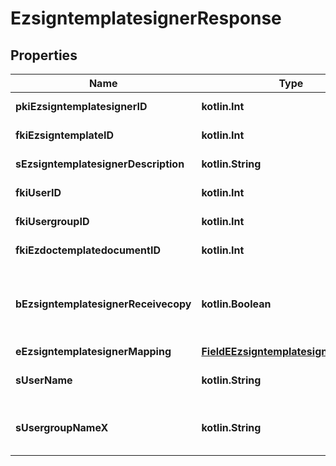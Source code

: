 
# EzsigntemplatesignerResponse

## Properties
| Name | Type | Description | Notes |
| ------------ | ------------- | ------------- | ------------- |
| **pkiEzsigntemplatesignerID** | **kotlin.Int** | The unique ID of the Ezsigntemplatesigner |  |
| **fkiEzsigntemplateID** | **kotlin.Int** | The unique ID of the Ezsigntemplate |  |
| **sEzsigntemplatesignerDescription** | **kotlin.String** | The description of the Ezsigntemplatesigner |  |
| **fkiUserID** | **kotlin.Int** | The unique ID of the User |  [optional] |
| **fkiUsergroupID** | **kotlin.Int** | The unique ID of the Usergroup |  [optional] |
| **fkiEzdoctemplatedocumentID** | **kotlin.Int** | The unique ID of the Ezdoctemplatedocument |  [optional] |
| **bEzsigntemplatesignerReceivecopy** | **kotlin.Boolean** | If this flag is true. The signatory will receive a copy of every signed Ezsigndocument even if it ain&#39;t required to sign the document. |  [optional] |
| **eEzsigntemplatesignerMapping** | [**FieldEEzsigntemplatesignerMapping**](FieldEEzsigntemplatesignerMapping.md) |  |  [optional] |
| **sUserName** | **kotlin.String** | The description of the User in the language of the requester |  [optional] |
| **sUsergroupNameX** | **kotlin.String** | The Name of the Usergroup in the language of the requester |  [optional] |



